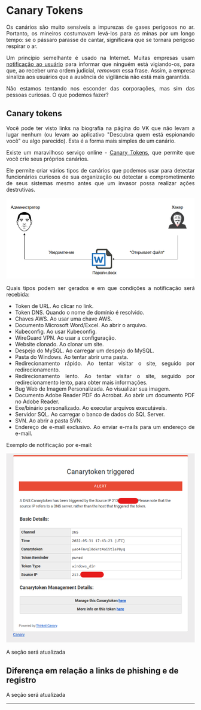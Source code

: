 <h1>Canary Tokens</h1>

<p align="justify">Os canários são muito sensíveis a impurezas de gases perigosos no ar. Portanto, os mineiros costumavam levá-los para as minas por um longo tempo: se o pássaro parasse de cantar, significava que se tornara perigoso respirar o ar.</p>

<p align="justify">Um princípio semelhante é usado na Internet. Muitas empresas usam <a href="https://pt.wikipedia.org/wiki/Warrant_canary">notificação ao usuário</a> para informar que ninguém está vigiando-os, para que, ao receber uma ordem judicial, <em>removam</em> essa frase. Assim, a empresa sinaliza aos usuários que a ausência de vigilância não está mais garantida.</p>

<p align="justify">Não estamos tentando nos esconder das corporações, mas sim das pessoas curiosas. O que podemos fazer?</p>

<h2>Canary tokens</h2>

<p align="justify">Você pode ter visto links na biografia na página do VK que não levam a lugar nenhum (ou levam ao aplicativo "Descubra quem está espionando você" ou algo parecido). Esta é a forma mais simples de um canário.</p>

<p align="justify">Existe um maravilhoso serviço online - <a href="https://canarytokens.org/generate">Canary Tokens</a>, que permite que você crie seus próprios canários.</p>

<p align="justify">Ele permite criar vários tipos de canários que podemos usar para detectar funcionários curiosos de sua organização ou detectar a comprometimento de seus sistemas mesmo antes que um invasor possa realizar ações destrutivas.</p>

<p align="center"><img width="800"  alt="Desativando o preenchimento automático na barra de pesquisa" src="../img/canary_token_flow.png">

<p align="justify">Quais tipos podem ser gerados e em que condições a notificação será recebida:</p>

<ul align="justify">
    <li>Token de URL. Ao clicar no link.</li>
    <li>Token DNS. Quando o nome de domínio é resolvido.</li>
    <li>Chaves AWS. Ao usar uma chave AWS.</li>
    <li>Documento Microsoft Word/Excel. Ao abrir o arquivo.</li>
    <li>Kubeconfig. Ao usar Kubeconfig.</li> 
    <li>WireGuard VPN. Ao usar a configuração.</li> 
    <li>Website clonado. Ao clonar um site.</li>
    <li>Despejo do MySQL. Ao carregar um despejo do MySQL.</li>
    <li>Pasta do Windows. Ao tentar abrir uma pasta.</li>
    <li>Redirecionamento rápido. Ao tentar visitar o site, seguido por redirecionamento.</li>
    <li>Redirecionamento lento. Ao tentar visitar o site, seguido por redirecionamento lento, para obter mais informações.</li>
    <li>Bug Web de Imagem Personalizada. Ao visualizar sua imagem.</li>
    <li>Documento Adobe Reader PDF do Acrobat. Ao abrir um documento PDF no Adobe Reader.</li>
    <li>Exe/binário personalizado. Ao executar arquivos executáveis.</li>
    <li>Servidor SQL. Ao carregar o banco de dados do SQL Server.</li>
    <li>SVN. Ao abrir a pasta SVN.</li>
    <li>Endereço de e-mail exclusivo. Ao enviar e-mails para um endereço de e-mail.</li>
</ul>

<p>Exemplo de notificação por e-mail:</p>

<p align="center"><img width="800" alt="Exemplo de relatório de token de canário" src="../img/canary_token_example.png">
    
<p>A seção será atualizada</p>

<h2>Diferença em relação a links de phishing e de registro</h2>

<p>A seção será atualizada</p>

<hr>